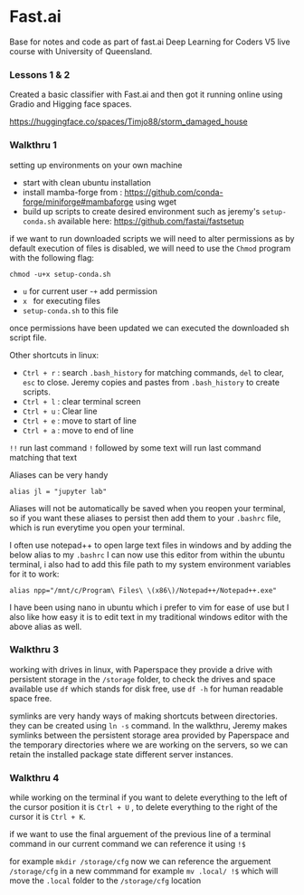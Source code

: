 # Fast.ai
Base for notes and code as part of fast.ai Deep Learning for Coders V5 live course with University of Queensland.

### Lessons 1 & 2
Created a basic classifier with Fast.ai and then got it running online using Gradio and Higging face spaces. 

https://huggingface.co/spaces/Timjo88/storm_damaged_house


### Walkthru 1
setting up environments on your own machine

- start with clean ubuntu installation
- install mamba-forge from : https://github.com/conda-forge/miniforge#mambaforge using wget
- build up scripts to create desired environment such as jeremy's `setup-conda.sh` available here: https://github.com/fastai/fastsetup

if we want to run downloaded scripts we will need to alter permissions as by default execution of files is disabled, we will need to use the `Chmod` program with the following flag:

`chmod -u+x setup-conda.sh`

- `u`               for current user
 -`+`               add permission
- `x `              for executing files
- `setup-conda.sh`  to this file

once permissions have been updated we can executed the downloaded sh script file.

Other shortcuts in linux:

- `Ctrl + r` : search `.bash_history` for matching commands, `del` to clear, `esc` to close. Jeremy copies and pastes from `.bash_history` to create scripts. 
- `Ctrl + l` : clear terminal screen
- `Ctrl + u` : Clear line
- `Ctrl + e` : move to start of line
- `Ctrl + a` : move to end of line

`!!` run last command
`!` followed by some text will run last command matching that text

Aliases can be very handy

`alias jl = "jupyter lab"`

Aliases will not be automatically be saved when you reopen your terminal, so if you want these aliases to persist then add them to your `.bashrc` file, which is run everytime you open your terminal.

I often use notepad++ to open large text files in windows and by adding the below alias to my `.bashrc` I can now use this editor from within the ubuntu terminal, i also had to add this file path to my system environment variables for it to work:

`alias npp="/mnt/c/Program\ Files\ \(x86\)/Notepad++/Notepad++.exe"`

I have been using nano in ubuntu which i prefer to vim for ease of use but I also like how easy it is to edit text in my traditional windows editor with the above alias as well.

### Walkthru 3

working with drives in linux, with Paperspace they provide a drive with persistent storage in the `/storage` folder, to check the drives and space available use `df` which stands for disk free, use `df -h` for human readable space free.

symlinks are very handy ways of making shortcuts between directories. they can be created using `ln -s` command. In the walkthru, Jeremy makes symlinks between the persistent storage area provided by Paperspace and the temporary directories where we are working on the servers, so we can retain the installed package state different server instances. 


### Walkthru 4

while working on the terminal if you want to delete everything to the left of the cursor position it is `Ctrl + U` , to delete everything to the right of the cursor it is `Ctrl + K`.

if we want to use the final arguement of the previous line of a terminal command in our current command we can reference it using `!$`

for example `mkdir /storage/cfg`
now we can reference the arguement `/storage/cfg` in a new commmand for example `mv .local/ !$` which will move the `.local` folder to the `/storage/cfg` location


